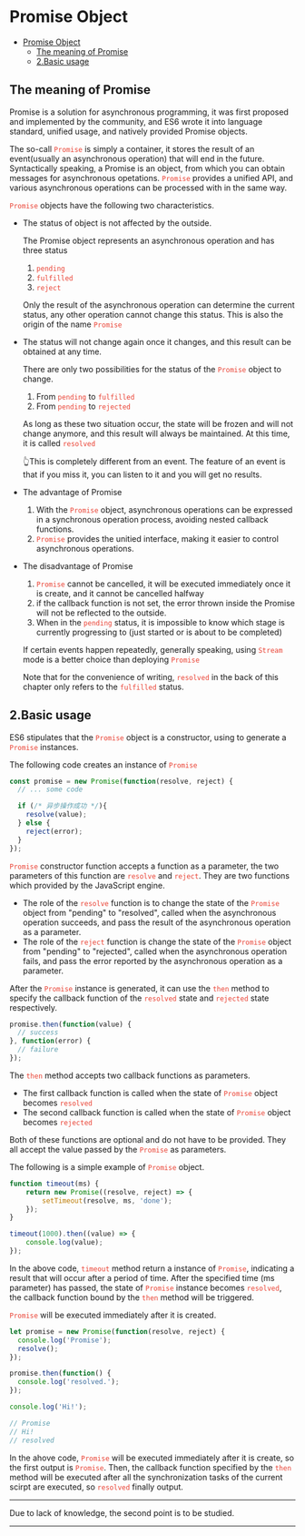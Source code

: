 # Promise Object

- [Promise Object](#promise-object)
  - [The meaning of Promise](#the-meaning-of-promise)
  - [2.Basic usage](#2basic-usage)

## The meaning of Promise

Promise is a solution for asynchronous programming, it was first proposed and implemented by the community, and ES6 wrote it into language standard, unified usage, and natively provided Promise objects.

The so-call <code style="color:#ea4335">Promise</code> is simply a container, it stores the result of an event(usually an asynchronous operation) that will end in the future. Syntactically speaking, a Promise is an object, from which you can obtain messages for asynchronous opetations. <code style="color:#ea4335">Promise</code> provides a unified API, and various asynchronous operations can be processed with in the same way.

<code style="color:#ea4335">Promise</code> objects have the following two characteristics.

- The status of object is not affected by the outside.

    The Promise object represents an asynchronous operation and has three status

    1. <code style="color:#ea4335">pending</code>
    2. <code style="color:#ea4335">fulfilled</code>
    3. <code style="color:#ea4335">reject</code>

    Only the result of the asynchronous operation can determine the current status, any other operation cannot change this status. This is also the origin of the name <code style="color:#ea4335">Promise</code>

- The status will not change again once it changes, and this result can be obtained at any time.

    There are only two possibilities for the status of the <code style="color:#ea4335">Promise</code> object to change.

    1. From <code style="color:#ea4335">pending</code> to <code style="color:#ea4335">fulfilled</code>
    2. From <code style="color:#ea4335">pending</code> to <code style="color:#ea4335">rejected</code>

    As long as these two situation occur, the state will be frozen and will not change anymore, and this result will always be maintained. At this time, it is called <code style="color:#ea4335">resolved</code>

    👆This is completely different from an event. The feature of an event is that if you miss it, you can listen to it and you will get no results.

- The advantage of Promise

    1. With the <code style="color:#ea4335">Promise</code> object, asynchronous operations can be expressed in a synchronous operation process, avoiding nested callback functions.
    2. <code style="color:#ea4335">Promise</code> provides the unitied interface, making it easier to control asynchronous operations.

- The disadvantage of Promise

    1. <code style="color:#ea4335">Promise</code> cannot be cancelled, it will be executed immediately once it is create, and it cannot be cancelled halfway
    2. if the callback function is not set, the error thrown inside the Promise will not be reflected to the outside.
    3. When in the <code style="color:#ea4335">pending</code> status, it is impossible to know which stage is currently progressing to (just started or is about to be completed)

    If certain events happen repeatedly, generally speaking, using <code style="color:#ea4335">Stream</code> mode is a better choice than deploying <code style="color:#ea4335">Promise</code>

    Note that for the convenience of writing, <code style="color:#ea4335">resolved</code> in the back of this chapter only refers to the <code style="color:#ea4335">fulfilled</code> status.

## 2.Basic usage

ES6 stipulates that the <code style="color:#ea4335">Promise</code> object is a constructor, using to generate a <code style="color:#ea4335">Promise</code> instances.

The following code creates an instance of <code style="color:#ea4335">Promise</code>

```js
const promise = new Promise(function(resolve, reject) {
  // ... some code

  if (/* 异步操作成功 */){
    resolve(value);
  } else {
    reject(error);
  }
});
```

<code style="color:#ea4335">Promise</code> constructor function accepts a function as a parameter, the two parameters of this function are <code style="color:#ea4335">resolve</code> and <code style="color:#ea4335">reject</code>. They are two functions which provided by the JavaScript engine.

- The role of the <code style="color:#ea4335">resolve</code> function is to change the state of the <code style="color:#ea4335">Promise</code> object from "pending" to "resolved", called when the asynchronous operation succeeds, and pass the result of the asynchronous operation as a parameter.
- The role of the <code style="color:#ea4335">reject</code> function is change the state of the <code style="color:#ea4335">Promise</code> object from "pending" to "rejected", called when the asynchronous operation fails, and pass the error reported by the asynchronous operation as a parameter.

After the <code style="color:#ea4335">Promise</code> instance is generated, it can use the <code style="color:#ea4335">then</code> method to specify the callback function of the <code style="color:#ea4335">resolved</code> state and <code style="color:#ea4335">rejected</code> state respectively.

```js
promise.then(function(value) {
  // success
}, function(error) {
  // failure
});
```

The <code style="color:#ea4335">then</code> method accepts two callback functions as parameters.

- The first callback function is called when the state of <code style="color:#ea4335">Promise</code> object becomes <code style="color:#ea4335">resolved</code>
- The second callback function is called when the state of <code style="color:#ea4335">Promise</code> object becomes <code style="color:#ea4335">rejected</code>

Both of these functions are optional and do not have to be provided. They all accept the value passed by the <code style="color:#ea4335">Promise</code> as parameters.

The following is a simple example of <code style="color:#ea4335">Promise</code> object.

```js
function timeout(ms) {
    return new Promise((resolve, reject) => {
        setTimeout(resolve, ms, 'done');
    });
}

timeout(1000).then((value) => {
    console.log(value);
});
```

In the above code, <code style="color:#ea4335">timeout</code> method return a instance of <code style="color:#ea4335">Promise</code>, indicating a result that will occur after a period of time. After the specified time (ms parameter) has passed, the state of <code style="color:#ea4335">Promise</code> instance becomes <code style="color:#ea4335">resolved</code>, the callback function bound by the <code style="color:#ea4335">then</code> method will be triggered.

<code style="color:#ea4335">Promise</code> will be executed immediately after it is created.

```js
let promise = new Promise(function(resolve, reject) {
  console.log('Promise');
  resolve();
});

promise.then(function() {
  console.log('resolved.');
});

console.log('Hi!');

// Promise
// Hi!
// resolved
```

In the ahove code, <code style="color:#ea4335">Promise</code> will be executed immediately after it is create, so the first output is <code style="color:#ea4335">Promise</code>. Then, the callback function specified by the <code style="color:#ea4335">then</code> method will be executed after all the synchronization tasks of the current scirpt are executed, so <code style="color:#ea4335">resolved</code> finally output.

---
Due to lack of knowledge, the second point is to be studied.

---
